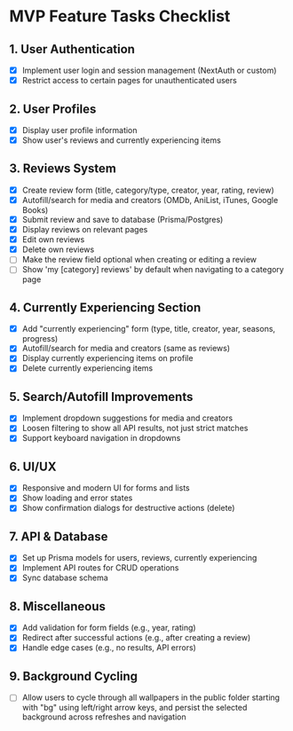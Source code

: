 # MVP Feature Tasks Checklist

## 1. User Authentication
- [x] Implement user login and session management (NextAuth or custom)
- [x] Restrict access to certain pages for unauthenticated users

## 2. User Profiles
- [x] Display user profile information
- [x] Show user's reviews and currently experiencing items

## 3. Reviews System
- [x] Create review form (title, category/type, creator, year, rating, review)
- [x] Autofill/search for media and creators (OMDb, AniList, iTunes, Google Books)
- [x] Submit review and save to database (Prisma/Postgres)
- [x] Display reviews on relevant pages
- [x] Edit own reviews
- [x] Delete own reviews
- [ ] Make the review field optional when creating or editing a review
- [ ] Show 'my [category] reviews' by default when navigating to a category page

## 4. Currently Experiencing Section
- [x] Add "currently experiencing" form (type, title, creator, year, seasons, progress)
- [x] Autofill/search for media and creators (same as reviews)
- [x] Display currently experiencing items on profile
- [x] Delete currently experiencing items

## 5. Search/Autofill Improvements
- [x] Implement dropdown suggestions for media and creators
- [x] Loosen filtering to show all API results, not just strict matches
- [x] Support keyboard navigation in dropdowns

## 6. UI/UX
- [x] Responsive and modern UI for forms and lists
- [x] Show loading and error states
- [x] Show confirmation dialogs for destructive actions (delete)

## 7. API & Database
- [x] Set up Prisma models for users, reviews, currently experiencing
- [x] Implement API routes for CRUD operations
- [x] Sync database schema

## 8. Miscellaneous
- [x] Add validation for form fields (e.g., year, rating)
- [x] Redirect after successful actions (e.g., after creating a review)
- [x] Handle edge cases (e.g., no results, API errors)

## 9. Background Cycling
- [ ] Allow users to cycle through all wallpapers in the public folder starting with "bg" using left/right arrow keys, and persist the selected background across refreshes and navigation
